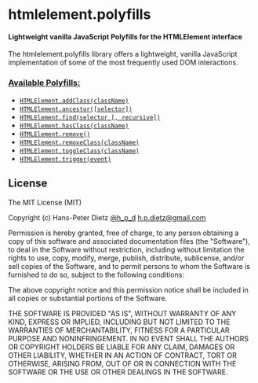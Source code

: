 htmlelement.polyfills
=====================

#### Lightweight vanilla JavaScript Polyfills for the HTMLElement interface

The htmlelement.polyfills library offers a lightweight, vanilla JavaScript implementation of some of the most frequently used DOM interactions.

### [Available Polyfills:](docs/API.md)

-	[`HTMLElement.addClass(className)`](docs/API.md/#HTMLElement.addClass)
-	[`HTMLElement.ancestor([selector])`](docs/API.md/#HTMLElement.ancestor)
-	[`HTMLElement.find(selector [, recursive])`](docs/API.md/#HTMLElement.find)
-	[`HTMLElement.hasClass(className)`](docs/API.md/#HTMLElement.hasClass)
-	[`HTMLElement.remove()`](docs/API.md/#HTMLElement.remove)
-	[`HTMLElement.removeClass(className)`](docs/API.md/#HTMLElement.removeClass)
-	[`HTMLElement.toggleClass(className)`](docs/API.md/#HTMLElement.toggleClass)
-	[`HTMLElement.trigger(event)`](docs/API.md/#HTMLElement.trigger)

License
-------

The MIT License (MIT)

Copyright (c) Hans-Peter Dietz [@h_p_d](https://twitter.com/h_p_d) [h.p.dietz@gmail.com](mailto:h.p.dietz@gmail.com)

Permission is hereby granted, free of charge, to any person obtaining a copy of this software and associated documentation files (the "Software"), to deal in the Software without restriction, including without limitation the rights to use, copy, modify, merge, publish, distribute, sublicense, and/or sell copies of the Software, and to permit persons to whom the Software is furnished to do so, subject to the following conditions:

The above copyright notice and this permission notice shall be included in all copies or substantial portions of the Software.

THE SOFTWARE IS PROVIDED "AS IS", WITHOUT WARRANTY OF ANY KIND, EXPRESS OR IMPLIED, INCLUDING BUT NOT LIMITED TO THE WARRANTIES OF MERCHANTABILITY, FITNESS FOR A PARTICULAR PURPOSE AND NONINFRINGEMENT. IN NO EVENT SHALL THE AUTHORS OR COPYRIGHT HOLDERS BE LIABLE FOR ANY CLAIM, DAMAGES OR OTHER LIABILITY, WHETHER IN AN ACTION OF CONTRACT, TORT OR OTHERWISE, ARISING FROM, OUT OF OR IN CONNECTION WITH THE SOFTWARE OR THE USE OR OTHER DEALINGS IN THE SOFTWARE.
